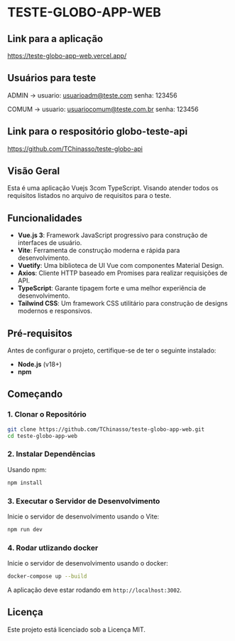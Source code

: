 # TESTE-GLOBO-APP-WEB

## Link para a aplicação

https://teste-globo-app-web.vercel.app/

## Usuários para teste

ADMIN ->
usuario: usuarioadm@teste.com
senha: 123456

COMUM ->
usuario: usuariocomum@teste.com.br
senha: 123456

## Link para o respositório globo-teste-api

https://github.com/TChinasso/teste-globo-api

## Visão Geral

Esta é uma aplicação Vuejs 3com TypeScript. Visando atender todos os requisitos listados no arquivo de requisitos para o teste.

## Funcionalidades

- **Vue.js 3**: Framework JavaScript progressivo para construção de interfaces de usuário.
- **Vite**: Ferramenta de construção moderna e rápida para desenvolvimento.
- **Vuetify**: Uma biblioteca de UI Vue com componentes Material Design.
- **Axios**: Cliente HTTP baseado em Promises para realizar requisições de API.
- **TypeScript**: Garante tipagem forte e uma melhor experiência de desenvolvimento.
- **Tailwind CSS**: Um framework CSS utilitário para construção de designs modernos e responsivos.

## Pré-requisitos

Antes de configurar o projeto, certifique-se de ter o seguinte instalado:

- **Node.js** (v18+)
- **npm**

## Começando

### 1. Clonar o Repositório

```bash
git clone https://github.com/TChinasso/teste-globo-app-web.git
cd teste-globo-app-web
```

### 2. Instalar Dependências

Usando npm:

```bash
npm install
```

### 3. Executar o Servidor de Desenvolvimento

Inicie o servidor de desenvolvimento usando o Vite:

```bash
npm run dev
```

### 4. Rodar utlizando docker

Inicie o servidor de desenvolvimento usando o docker:

```bash
docker-compose up --build
```

A aplicação deve estar rodando em `http://localhost:3002`.

## Licença

Este projeto está licenciado sob a Licença MIT.
